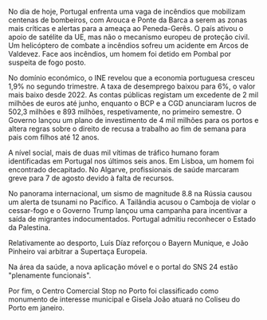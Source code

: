 No dia de hoje, Portugal enfrenta uma vaga de incêndios que mobilizam centenas de bombeiros, com Arouca e Ponte da Barca a serem as zonas mais críticas e alertas para a ameaça ao Peneda-Gerês. O país ativou o apoio de satélite da UE, mas não o mecanismo europeu de proteção civil. Um helicóptero de combate a incêndios sofreu um acidente em Arcos de Valdevez. Face aos incêndios, um homem foi detido em Pombal por suspeita de fogo posto.

No domínio económico, o INE revelou que a economia portuguesa cresceu 1,9% no segundo trimestre. A taxa de desemprego baixou para 6%, o valor mais baixo desde 2022. As contas públicas registam um excedente de 2 mil milhões de euros até junho, enquanto o BCP e a CGD anunciaram lucros de 502,3 milhões e 893 milhões, respetivamente, no primeiro semestre. O Governo lançou um plano de investimento de 4 mil milhões para os portos e altera regras sobre o direito de recusa a trabalho ao fim de semana para pais com filhos até 12 anos.

A nível social, mais de duas mil vítimas de tráfico humano foram identificadas em Portugal nos últimos seis anos. Em Lisboa, um homem foi encontrado decapitado. No Algarve, profissionais de saúde marcaram greve para 7 de agosto devido à falta de recursos.

No panorama internacional, um sismo de magnitude 8.8 na Rússia causou um alerta de tsunami no Pacífico. A Tailândia acusou o Camboja de violar o cessar-fogo e o Governo Trump lançou uma campanha para incentivar a saída de migrantes indocumentados. Portugal admitiu reconhecer o Estado da Palestina.

Relativamente ao desporto, Luís Díaz reforçou o Bayern Munique, e João Pinheiro vai arbitrar a Supertaça Europeia.

Na área da saúde, a nova aplicação móvel e o portal do SNS 24 estão "plenamente funcionais".

Por fim, o Centro Comercial Stop no Porto foi classificado como monumento de interesse municipal e  Gisela João atuará no Coliseu do Porto em janeiro.